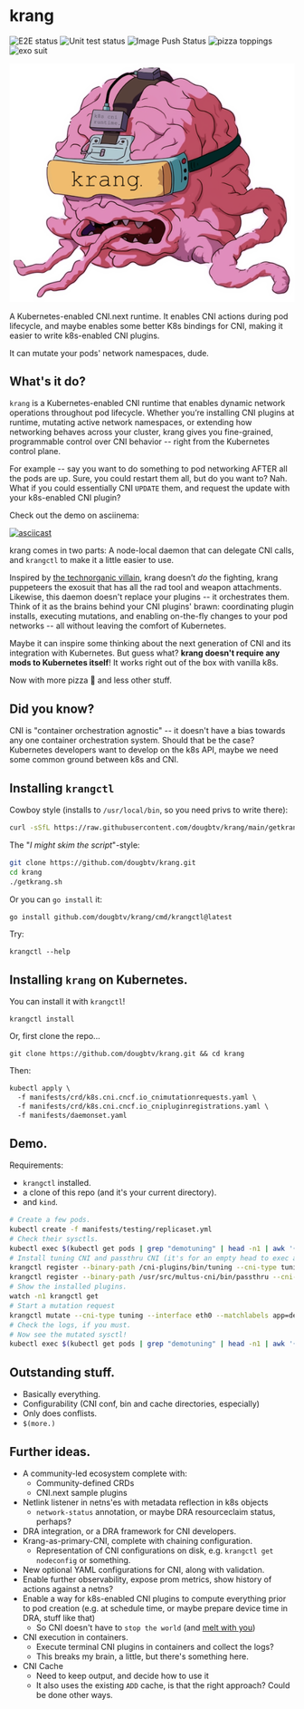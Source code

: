 # krang
![E2E status](https://img.shields.io/github/actions/workflow/status/dougbtv/krang/e2e.yaml) ![Unit test status](https://img.shields.io/github/actions/workflow/status/dougbtv/krang/testlint.yaml) ![Image Push Status](https://img.shields.io/github/actions/workflow/status/dougbtv/krang/image_push.yaml) ![pizza toppings](https://img.shields.io/badge/pizza_toppings-unstable-pink) ![exo suit](https://img.shields.io/badge/exosuit-synced-blue)

![krang logo, dude.](https://github.com/dougbtv/krang/blob/main/doc/krang-logo.png)

A Kubernetes-enabled CNI.next runtime. It enables CNI actions during pod lifecycle, and maybe enables some better K8s bindings for CNI, making it easier to write k8s-enabled CNI plugins.

It can mutate your pods' network namespaces, dude.

## What's it do?

`krang` is a Kubernetes-enabled CNI runtime that enables dynamic network operations throughout pod lifecycle. Whether you’re installing CNI plugins at runtime, mutating active network namespaces, or extending how networking behaves across your cluster, krang gives you fine-grained, programmable control over CNI behavior -- right from the Kubernetes control plane.

For example -- say you want to do something to pod networking AFTER all the pods are up. Sure, you could restart them all, but do you want to? Nah. What if you could essentially CNI `UPDATE` them, and request the update with your k8s-enabled CNI plugin?

Check out the demo on asciinema:

[![asciicast](https://asciinema.org/a/gUqRuRY2sOv2YzlYDOqVdsg5C.svg)](https://asciinema.org/a/gUqRuRY2sOv2YzlYDOqVdsg5C)

krang comes in two parts: A node-local daemon that can delegate CNI calls, and `krangctl` to make it a little easier to use.

Inspired by [the technorganic villain](https://en.wikipedia.org/wiki/Krang), krang doesn’t *do* the fighting, krang puppeteers the exosuit that has all the rad tool and weapon attachments. Likewise, this daemon doesn't replace your plugins -- it orchestrates them. Think of it as the brains behind your CNI plugins' brawn: coordinating plugin installs, executing mutations, and enabling on-the-fly changes to your pod networks -- all without leaving the comfort of Kubernetes.

Maybe it can inspire some thinking about the next generation of CNI and its integration with Kubernetes. But guess what? **krang doesn't require any mods to Kubernetes itself**! It works right out of the box with vanilla k8s.

Now with more pizza 🍕 and less other stuff.

## Did you know?

CNI is "container orchestration agnostic" -- it doesn't have a bias towards any one container orchestration system. Should that be the case? Kubernetes developers want to develop on the k8s API, maybe we need some common ground between k8s and CNI.

## Installing `krangctl`

Cowboy style (installs to `/usr/local/bin`, so you need privs to write there):

```bash
curl -sSfL https://raw.githubusercontent.com/dougbtv/krang/main/getkrang.sh | bash
```

The "*I might skim the script*"-style:

```bash
git clone https://github.com/dougbtv/krang.git
cd krang
./getkrang.sh
```

Or you can `go install` it:

```bash
go install github.com/dougbtv/krang/cmd/krangctl@latest
```

Try:

```
krangctl --help
```

## Installing `krang` on Kubernetes.

You can install it with `krangctl`!

```
krangctl install
```

Or, first clone the repo...

```
git clone https://github.com/dougbtv/krang.git && cd krang
```

Then:

```
kubectl apply \
  -f manifests/crd/k8s.cni.cncf.io_cnimutationrequests.yaml \
  -f manifests/crd/k8s.cni.cncf.io_cnipluginregistrations.yaml \
  -f manifests/daemonset.yaml
```

## Demo.

Requirements:

* `krangctl` installed.
* a clone of this repo (and it's your current directory).
* and `kind`.

```bash
# Create a few pods.
kubectl create -f manifests/testing/replicaset.yml
# Check their sysctls.
kubectl exec $(kubectl get pods | grep "demotuning" | head -n1 | awk '{print $1}') -- sysctl -n net.ipv4.conf.eth0.arp_filter
# Install tuning CNI and passthru CNI (it's for an empty head to exec a CNI chain on top of)
krangctl register --binary-path /cni-plugins/bin/tuning --cni-type tuning --name tuning --image "quay.io/dosmith/cni-plugins:v1.6.2a"
krangctl register --binary-path /usr/src/multus-cni/bin/passthru --cni-type passthru --name passthru --image "ghcr.io/k8snetworkplumbingwg/multus-cni:snapshot-thick"
# Show the installed plugins.
watch -n1 krangctl get
# Start a mutation request
krangctl mutate --cni-type tuning --interface eth0 --matchlabels app=demotuning --config ./manifests/testing/tuning-passthru-conf.json
# Check the logs, if you must.
# Now see the mutated sysctl!
kubectl exec $(kubectl get pods | grep "demotuning" | head -n1 | awk '{print $1}') -- sysctl -n net.ipv4.conf.eth0.arp_filter
```

## Outstanding stuff.

* Basically everything.
* Configurability (CNI conf, bin and cache directories, especially)
* Only does conflists.
* `$(more.)`

## Further ideas.

* A community-led ecosystem complete with:
  * Community-defined CRDs
  * CNI.next sample plugins
* Netlink listener in netns'es with metadata reflection in k8s objects 
  * `network-status` annotation, or maybe DRA resourceclaim status, perhaps?
* DRA integration, or a DRA framework for CNI developers.
* Krang-as-primary-CNI, complete with chaining configuration.
  * Representation of CNI configurations on disk, e.g. `krangctl get nodeconfig` or something.
* New optional YAML configurations for CNI, along with validation.
* Enable further observability, expose prom metrics, show history of actions against a netns?
* Enable a way for k8s-enabled CNI plugins to compute everything prior to pod creation (e.g. at schedule time, or maybe prepare device time in DRA, stuff like that)
  * So CNI doesn't have to `stop the world` (and [melt with you](https://www.youtube.com/watch?v=LuN6gs0AJls))
* CNI execution in containers.
  * Execute terminal CNI plugins in containers and collect the logs?
  * This breaks my brain, a little, but there's something here.
* CNI Cache
  * Need to keep output, and decide how to use it
  * It also uses the existing `ADD` cache, is that the right approach? Could be done other ways.
